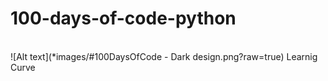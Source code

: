 # 100-days-of-code-python
<br>
![Alt text](*images/#100DaysOfCode - Dark design.png?raw=true)
Learnig Curve
